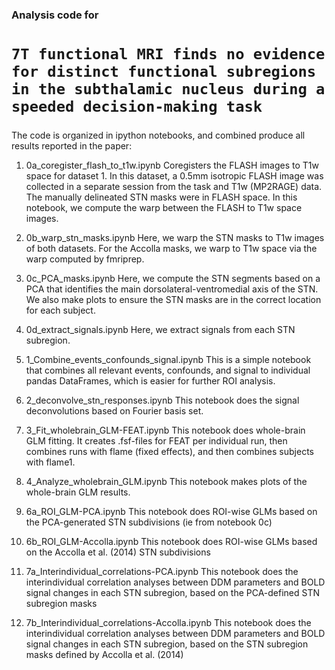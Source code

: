 ### Analysis code for 
# `7T functional MRI finds no evidence for distinct functional subregions in the subthalamic nucleus during a speeded decision-making task`

###
The code is organized in ipython notebooks, and combined produce all results reported in the paper:

1. 0a_coregister_flash_to_t1w.ipynb
Coregisters the FLASH images to T1w space for dataset 1. In this dataset, a 0.5mm isotropic FLASH image was collected in a separate session from the task and T1w (MP2RAGE) data. The manually delineated STN masks were in FLASH space. In this notebook, we compute the warp between the FLASH to T1w space images.

2. 0b_warp_stn_masks.ipynb
Here, we warp the STN masks to T1w images of both datasets. For the Accolla masks, we warp to T1w space via the warp computed by fmriprep.

3. 0c_PCA_masks.ipynb
Here, we compute the STN segments based on a PCA that identifies the main dorsolateral-ventromedial axis of the STN. We also make plots to ensure the STN masks are in the correct location for each subject.

4. 0d_extract_signals.ipynb
Here, we extract signals from each STN subregion.

5. 1_Combine_events_confounds_signal.ipynb
This is a simple notebook that combines all relevant events, confounds, and signal to individual pandas DataFrames, which is easier for further ROI analysis.

6. 2_deconvolve_stn_responses.ipynb
This notebook does the signal deconvolutions based on Fourier basis set.

7. 3_Fit_wholebrain_GLM-FEAT.ipynb
This notebook does whole-brain GLM fitting. It creates .fsf-files for FEAT per individual run, then combines runs with flame (fixed effects), and then combines subjects with flame1.

8. 4_Analyze_wholebrain_GLM.ipynb
This notebook makes plots of the whole-brain GLM results.

9. 6a_ROI_GLM-PCA.ipynb
This notebook does ROI-wise GLMs based on the PCA-generated STN subdivisions (ie from notebook 0c)

10. 6b_ROI_GLM-Accolla.ipynb
This notebook does ROI-wise GLMs based on the Accolla et al. (2014) STN subdivisions

11. 7a_Interindividual_correlations-PCA.ipynb
This notebook does the interindividual correlation analyses between DDM parameters and BOLD signal changes in each STN subregion, based on the PCA-defined STN subregion masks

12. 7b_Interindividual_correlations-Accolla.ipynb
This notebook does the interindividual correlation analyses between DDM parameters and BOLD signal changes in each STN subregion, based on the STN subregion masks defined by Accolla et al. (2014)
